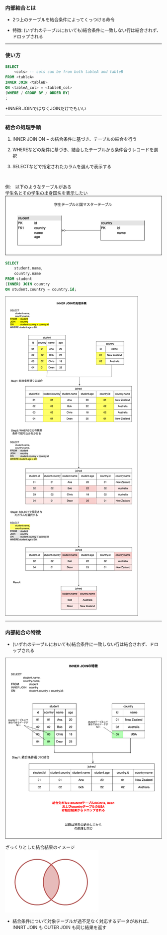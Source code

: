 ### 内部結合とは

- 2つ上のテーブルを結合条件によってくっつける命令

- 特徴: (いずれのテーブルにおいても)結合条件に一致しない行は結合されず、ドロップされる

---

### 使い方

```sql
SELECT
    <cols> -- cols can be from both tableA and tableB
FROM <tableA>
INNER JOIN <tableB>
ON <tableA_col> = <tableB_col>
(WHERE / GROUP BY / ORDER BY)
;
```
*INNER JOINではなくJOINだけでもいい


---

### 結合の処理手順

1. INNER JOIN ON ~ の結合条件に基づき、テーブルの結合を行う

2. WHEREなどの条件に基づき、結合したテーブルから条件合うレコードを選択

3. SELECTなどで指定されたカラムを選んで表示する

<br>

例:　以下のようなテーブルがある  
学生名とその学生の出身国名を表示したい
<img src="./img/student_country_relation.png" />

```sql
SELECT
    student.name,
    country.name
FROM student
(INNER) JOIN country
ON student.country = country.id;
```

<img src="./img/inner_join1.png" />

---

### 内部結合の特徴

- (いずれのテーブルにおいても)結合条件に一致しない行は結合されず、ドロップされる

<img src="./img/inner_join2.png" />

<br>

ざっくりとした結合結果のイメージ
<img src="./img/inner_join_image.jpg" />

- 結合条件について対象テーブルが過不足なく対応するデータがあれば、INNRT JOIN も OUTER JOIN も同じ結果を返す
